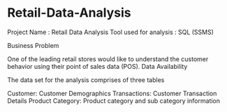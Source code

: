 # Retail-Data-Analysis

Project Name : Retail Data Analysis
Tool used for analysis : SQL (SSMS)

Business Problem

One of the leading retail stores would like to understand the customer behavior using their point of sales data (POS).
Data Availability

The data set for the analysis comprises of three tables

Customer: Customer Demographics
Transactions: Customer Transaction Details
Product Category: Product category and sub category information
